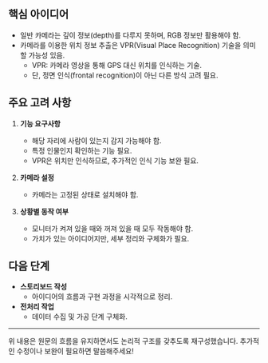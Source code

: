## 핵심 아이디어
- 일반 카메라는 깊이 정보(depth)를 다루지 못하며, RGB 정보만 활용해야 함.
- 카메라를 이용한 위치 정보 추출은 VPR(Visual Place Recognition) 기술을 의미할 가능성 있음.
  - VPR: 카메라 영상을 통해 GPS 대신 위치를 인식하는 기술.
  - 단, 정면 인식(frontal recognition)이 아닌 다른 방식 고려 필요.

## 주요 고려 사항
1. **기능 요구사항**
   - 해당 자리에 사람이 있는지 감지 가능해야 함.
   - 특정 인물인지 확인하는 기능 필요.
   - VPR은 위치만 인식하므로, 추가적인 인식 기능 보완 필요.

2. **카메라 설정**
   - 카메라는 고정된 상태로 설치해야 함.

3. **상황별 동작 여부**
   - 모니터가 켜져 있을 때와 꺼져 있을 때 모두 작동해야 함.
   - 가치가 있는 아이디어지만, 세부 정리와 구체화가 필요.

## 다음 단계
- **스토리보드 작성**
  - 아이디어의 흐름과 구현 과정을 시각적으로 정리.
- **전처리 작업**
  - 데이터 수집 및 가공 단계 구체화.

---

위 내용은 원문의 흐름을 유지하면서도 논리적 구조를 갖추도록 재구성했습니다. 추가적인 수정이나 보완이 필요하면 말씀해주세요!